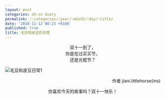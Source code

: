 ```yaml
---
layout: post
categories: zh-cn diary
permalink: /:categories/:year/:month/:day/:title/
date: '2018-11-12 00:23 +0100'
published: true
title: 毛豆和皮豆的日常
---
```

<center>双十一到了，</center>

<center>你是在过买买节，</center>

<center>还是光棍节？</center>

![毛豆和皮豆日常1]({{site.baseurl}}/uploads/WechatIMG4.jpeg)

<p align="right">作者 jiani.littlehorse(ins)</p>

<center>你喜欢今天的故事吗？双十一快乐！</center>
